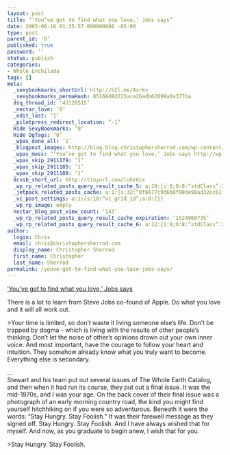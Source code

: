 ```yaml
---
layout: post
title: “‘You’ve got to find what you love,’ Jobs says”
date: 2005-06-16 01:35:57.000000000 -05:00
type: post
parent_id: ‘0’
published: true
password: ’'
status: publish
categories:
- Whole Enchilada
tags: []
meta:
  _sexybookmarks_shortUrl: http://b2l.me/4xrkv
  _sexybookmarks_permaHash: 85168d8d225aca26adb62099a0a377ba
  dsq_thread_id: ‘43128515’
  _nectar_love: ‘0’
  _edit_last: ‘1’
  _pilotpress_redirect_location: ”-1”
  Hide SexyBookmarks: ‘0’
  Hide OgTags: ‘0’
  _wpas_done_all: ‘1’
  _blogpost_images: http://blog.blog.christophersherrod.com/wp-content/uploads/images/video1.jpg
  _wpas_mess: “‘You’ve got to find what you love,’ Jobs says http://wp.me/p1k8tx-q”
  _wpas_skip_2911179: ‘1’
  _wpas_skip_2911185: ‘1’
  _wpas_skip_2911188: ‘1’
  dcssb_short_url: http://tinyurl.com/luhz6cx
  _wp_rp_related_posts_query_result_cache_5: a:10:{i:0;O:8:“stdClass”:2:{s:7:“post_id”;s:2:“51”;s:5:“score”;s:18:“17.791609950412557”;}i:1;O:8:“stdClass”:2:{s:7:“post_id”;s:2:“31”;s:5:“score”;s:18:“14.083827449935203”;}i:2;O:8:“stdClass”:2:{s:7:“post_id”;s:2:“29”;s:5:“score”;s:16:“8.01873495658179”;}i:3;O:8:“stdClass”:2:{s:7:“post_id”;s:2:“35”;s:5:“score”;s:17:“7.451386854473305”;}i:4;O:8:“stdClass”:2:{s:7:“post_id”;s:4:“6726”;s:5:“score”;s:17:“6.632440595461899”;}i:5;O:8:“stdClass”:2:{s:7:“post_id”;s:4:“6545”;s:5:“score”;s:17:“6.632440595461899”;}i:6;O:8:“stdClass”:2:{s:7:“post_id”;s:2:“89”;s:5:“score”;s:17:“6.632440595461899”;}i:7;O:8:“stdClass”:2:{s:7:“post_id”;s:2:“16”;s:5:“score”;s:17:“6.632440595461899”;}i:8;O:8:“stdClass”:2:{s:7:“post_id”;s:3:“625”;s:5:“score”;s:18:“6.1077120663341455”;}i:9;O:8:“stdClass”:2:{s:7:“post_id”;s:3:“310”;s:5:“score”;s:18:“6.1077120663341455”;}}
  _jetpack_related_posts_cache: a:1:{s:32:“8f6677c9d6b0f903e98ad32ec61f8deb”;a:2:{s:7:“expires”;i:1470247589;s:7:“payload”;a:3:{i:0;a:1:{s:2:“id”;i:134;}i:1;a:1:{s:2:“id”;i:7204;}i:2;a:1:{s:2:“id”;i:589;}}}}
  _vc_post_settings: a:1:{s:10:“vc_grid_id”;a:0:{}}
  _wp_rp_image: empty
  nectar_blog_post_view_count: ‘143’
  _wp_rp_related_posts_query_result_cache_expiration: ‘1524960735’
  _wp_rp_related_posts_query_result_cache_6: a:12:{i:0;O:8:“stdClass”:2:{s:7:“post_id”;s:4:“4765”;s:5:“score”;s:17:“33.62213700366137”;}i:1;O:8:“stdClass”:2:{s:7:“post_id”;s:4:“1597”;s:5:“score”;s:18:“28.920344291229917”;}i:2;O:8:“stdClass”:2:{s:7:“post_id”;s:4:“4699”;s:5:“score”;s:18:“25.364565048806575”;}i:3;O:8:“stdClass”:2:{s:7:“post_id”;s:3:“214”;s:5:“score”;s:18:“22.579922985238202”;}i:4;O:8:“stdClass”:2:{s:7:“post_id”;s:2:“51”;s:5:“score”;s:18:“21.398186322320036”;}i:5;O:8:“stdClass”:2:{s:7:“post_id”;s:3:“134”;s:5:“score”;s:16:“18.6255976000635”;}i:6;O:8:“stdClass”:2:{s:7:“post_id”;s:3:“380”;s:5:“score”;s:18:“18.337746304276788”;}i:7;O:8:“stdClass”:2:{s:7:“post_id”;s:4:“1192”;s:5:“score”;s:18:“17.187018014466872”;}i:8;O:8:“stdClass”:2:{s:7:“post_id”;s:3:“869”;s:5:“score”;s:17:“17.03147686367199”;}i:9;O:8:“stdClass”:2:{s:7:“post_id”;s:2:“31”;s:5:“score”;s:17:“16.63013547273372”;}i:10;O:8:“stdClass”:2:{s:7:“post_id”;s:4:“4809”;s:5:“score”;s:18:“15.387328921096874”;}i:11;O:8:“stdClass”:2:{s:7:“post_id”;s:4:“1085”;s:5:“score”;s:17:“14.52690872858513”;}}
author:
  login: Chris
  email: chris@christophersherrod.com
  display_name: Christopher Sherrod
  first_name: Christopher
  last_name: Sherrod
permalink: /youve-got-to-find-what-you-love-jobs-says/
---
```

<p><a href="http://news-service.stanford.edu/news/2005/june15/jobs-061505.html" rel="nofollow">’You’ve got to find what you love,’ Jobs says</a></p>
<p>There is a lot to learn from Steve Jobs co-found of Apple.  Do what you love and it will all work out.</p>
>Your time is limited, so don’t waste it living someone else’s life. Don’t be trapped by dogma - which is living with the results of other people’s thinking. Don’t let the noise of other’s opinions drown out your own inner voice. And most important, have the courage to follow your heart and intuition. They somehow already know what you truly want to become. Everything else is secondary.</p>
<p>…<br />
Stewart and his team put out several issues of The Whole Earth Catalog, and then when it had run its course, they put out a final issue. It was the mid-1970s, and I was your age. On the back cover of their final issue was a photograph of an early morning country road, the kind you might find yourself hitchhiking on if you were so adventurous. Beneath it were the words: “Stay Hungry. Stay Foolish.” It was their farewell message as they signed off. Stay Hungry. Stay Foolish. And I have always wished that for myself. And now, as you graduate to begin anew, I wish that for you.</p>
>Stay Hungry. Stay Foolish.
